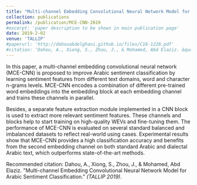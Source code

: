 ```yaml
---
title: "Multi-channel Embedding Convolutional Neural Network Model for Arabic Sentiment Classification"
collection: publications
permalink: /publication/MCE-CNN-2019
#excerpt: 'paper description to be shown in main publication page'
date: 2019-2-02
venue: 'TALLIP'
#paperurl: 'http://dahouabdelghani.github.io/files/C16-1228.pdf'
#citation: 'Dahou, A., Xiong, S., Zhou, J., & Mohamed, Abd Elaziz. &quot;Multi-channel Embedding Convolutional Neural Network Model for Arabic Sentiment Classification.&quot; <i>TALLIP</i>. 1(1).'
---
```


In this paper, a multi-channel embedding convolutional neural network (MCE-CNN) is proposed to improve Arabic sentiment classification by learning sentiment features from different text domains, word and character n-grams levels. MCE-CNN encodes a combination of different pre-trained word embeddings into the embedding block at each embedding channel and trains these channels in parallel. 

Besides, a separate feature extraction module implemented in a CNN block is used to extract more relevant sentiment features. These channels and blocks help to start training on high-quality WEVs and fine-tuning them. The performance of MCE-CNN is evaluated on several standard balanced and imbalanced datasets to reflect real-world using cases. Experimental results show that MCE-CNN provides a high classification accuracy and benefits from the second embedding channel on both standard Arabic and dialectal Arabic text, which outperforms state-of-the-art methods.

Recommended citation: Dahou, A., Xiong, S., Zhou, J., & Mohamed, Abd Elaziz. "Multi-channel Embedding Convolutional Neural Network Model for Arabic Sentiment Classification." <i>(TALLIP 2019)</i>.


